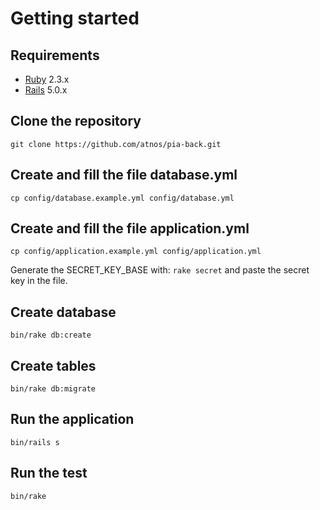 Getting started
===============

Requirements
------------

- [Ruby](http://www.ruby-lang.org) 2.3.x
- [Rails](http://rubyonrails.org) 5.0.x

Clone the repository
--------------------

`git clone https://github.com/atnos/pia-back.git`

Create and fill the file database.yml
-------------------------------------

`cp config/database.example.yml config/database.yml`

Create and fill the file application.yml
-------------------------------------

`cp config/application.example.yml config/application.yml`

Generate the SECRET_KEY_BASE with: `rake secret` and paste the secret key in the file.

Create database
---------------

`bin/rake db:create`

Create tables
-------------

`bin/rake db:migrate`

Run the application
-------------------

`bin/rails s`

Run the test
------------

`bin/rake`